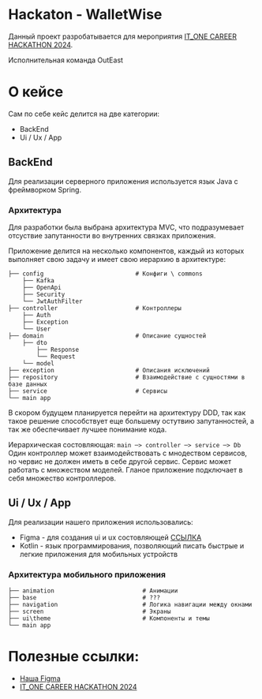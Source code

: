 # Hackaton - WalletWise
Данный проект разробатывается для мероприятия [IT_ONE CAREER HACKATHON 2024](https://www.zavodit.ru/ru/calendar/event/53).

Исполнительная команда OutEast

# О кейсе
Сам по себе кейс делится на две категории:
- BackEnd
- Ui / Ux / App

## BackEnd
Для реализации серверного приложения используется язык Java с фреймворком Spring.
### Архитектура
Для разработки была выбрана архитектура MVC, что подразумевает отсуствие запутанности во внутренних связках приложения. 

Приложение делится на несколько компонентов, каждый из которых выполняет свою задачу и имеет свою иерархию в архитектуре:

    ├── config                          # Конфиги \ commons
        ├── Kafka
        ├── OpenApi
        ├── Security
        └── JwtAuthFilter
    ├── controller                      # Контроллеры
        ├── Auth
        ├── Exception
        └── User
    ├── domain                          # Описание сущностей
        ├── dto
            ├── Response
            └── Request
        └── model
    ├── exception                       # Описания исключений
    ├── repository                      # Взаимодействие с сущностями в базе данных
    ├── service                         # Сервисы
    └── main app

В скором будущем планируется перейти на архитектуру DDD, так как такое решение способствует еще большему остутвию запутанностей, а так же обеспечивает лучшее понимание кода.

Иерархическая состовляющая:
`main ─> controller ─> service ─> Db`
Один контроллер может взаимодействовать с мнодеством сервисов, но червис не должен иметь в себе другой сервис. Сервис может работать с множеством моделей. Гланое приложение подключает в себя множество контроллеров.

## Ui / Ux / App
Для реализации нашего приложения использовались:
- Figma - для создания ui и ux состовляющей [ССЫЛКА](https://www.figma.com/design/bIbBl96hqfyU9jxZcyZt1x/%D0%BA%D1%80%D1%83%D1%82%D0%BE%D0%B9-%D0%BF%D1%80%D0%BE%D0%B5%D0%BA%D1%82?node-id=0%3A1&t=FtMkDnwYl8Sfsm1h-1)
- Kotlin - язык программирования, позволяющий писать быстрые и легкие приложения для мобильных устройств

### Архитектура мобильного приложения

    ├── animation                         # Анимации
    ├── base                              # ???
    ├── navigation                        # Логика навигации между окнами
    ├── screen                            # Экраны
    ├── ui\theme                          # Компоненты и темы 
    └── main app




# Полезные ссылки:
- [Наша Figma](https://www.figma.com/design/bIbBl96hqfyU9jxZcyZt1x/%D0%BA%D1%80%D1%83%D1%82%D0%BE%D0%B9-%D0%BF%D1%80%D0%BE%D0%B5%D0%BA%D1%82?node-id=0%3A1&t=FtMkDnwYl8Sfsm1h-1)
- [IT_ONE CAREER HACKATHON 2024](https://www.zavodit.ru/ru/calendar/event/53)